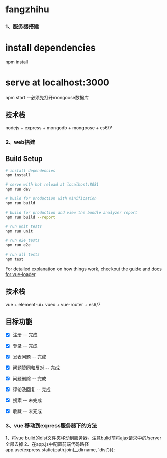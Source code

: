 # fangzhihu

### 1、服务器搭建
# install dependencies
npm install

# serve at localhost:3000
npm start --必须先打开mongoose数据库

## 技术栈

nodejs + express + mongodb + mongoose + es6/7 

### 2、web搭建

## Build Setup

``` bash
# install dependencies
npm install

# serve with hot reload at localhost:8081
npm run dev

# build for production with minification
npm run build

# build for production and view the bundle analyzer report
npm run build --report

# run unit tests
npm run unit

# run e2e tests
npm run e2e

# run all tests
npm test
```

For detailed explanation on how things work, checkout the [guide](http://vuejs-templates.github.io/webpack/) and [docs for vue-loader](http://vuejs.github.io/vue-loader).

## 技术栈

vue + element-ui+ vuex + vue-router + es6/7 

## 目标功能

- [x] 注册 -- 完成
- [x] 登录 -- 完成
- [x] 发表问题 -- 完成
- [x] 问题赞同和反对 -- 完成
- [x] 问题删除 -- 完成
- [x] 评论及回复 -- 完成
- [x] 搜索 -- 未完成
- [x] 收藏 -- 未完成


### 3、vue 移动到express服务器下的方法

1、将vue bulid的dist文件夹移动到服务器。注意bulid前将ajax请求中的/server全部去掉
2、在app.js中配置前端代码路径
app.use(express.static(path.join(__dirname, 'dist')));